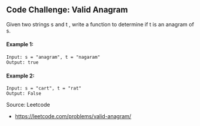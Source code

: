 ## Code Challenge: Valid Anagram
Given two strings s and t , write a function to determine if t is an anagram of s.

#### Example 1:
```
Input: s = "anagram", t = "nagaram"
Output: true
```

#### Example 2:
```
Input: s = "cart", t = "rat"
Output: False
```

Source: Leetcode
* https://leetcode.com/problems/valid-anagram/